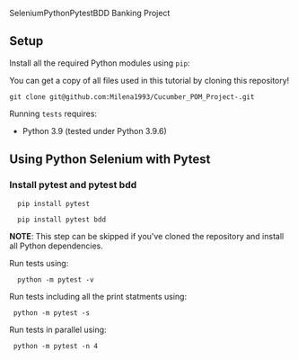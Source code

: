 SeleniumPythonPytestBDD Banking Project 

## Setup

Install all the required Python modules using `pip`:

You can get a copy of all files used in this tutorial by cloning this repository!

```shell
git clone git@github.com:Milena1993/Cucumber_POM_Project-.git
```
Running `tests` requires:

* Python 3.9 (tested under Python 3.9.6)

## Using Python Selenium with Pytest
### Install pytest and pytest bdd 
```shell
  pip install pytest 
```
```shell
  pip install pytest bdd
```
**NOTE**: This step can be skipped if you've cloned the repository and install all Python dependencies.

Run tests using: 
```shell
  python -m pytest -v 
```
Run tests including all the print statments using:
```shell
 python -m pytest -s 
```
Run tests in parallel using:

```shell
 python -m pytest -n 4
```
